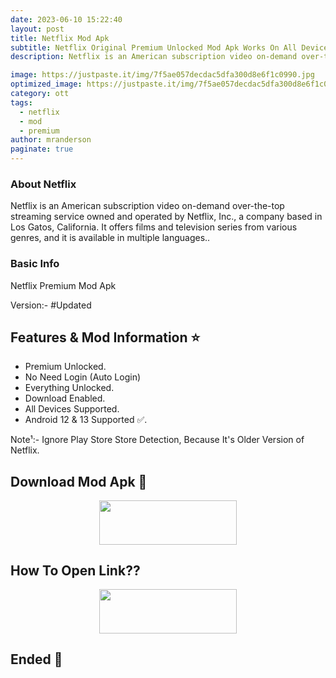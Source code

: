```yaml
---
date: 2023-06-10 15:22:40
layout: post
title: Netflix Mod Apk 
subtitle: Netflix Original Premium Unlocked Mod Apk Works On All Devices.
description: Netflix is an American subscription video on-demand over-the-top streaming service owned and operated by Netflix, Inc., a company based in Los Gatos, California. It offers films and television series from various genres, and it is available in multiple languages.

image: https://justpaste.it/img/7f5ae057decdac5dfa300d8e6f1c0990.jpg
optimized_image: https://justpaste.it/img/7f5ae057decdac5dfa300d8e6f1c0990.jpg
category: ott
tags:
  - netflix
  - mod
  - premium 
author: mranderson
paginate: true
---
```


### About Netflix 
Netflix is an American subscription video on-demand over-the-top streaming service owned and operated by Netflix, Inc., a company based in Los Gatos, California. It offers films and television series from various genres, and it is available in multiple languages..

### Basic Info
Netflix Premium Mod Apk

Version:-  #Updated


<!--page-->

## Features & Mod Information ⭐

- Premium Unlocked.
- No Need Login (Auto Login)
- Everything Unlocked.
- Download Enabled.
- All Devices Supported.
- Android 12 & 13 Supported ✅.

Note¹:- Ignore Play Store Store Detection, Because It's Older Version of Netflix.


## Download Mod Apk 📩

<p align="center"><a href="https://9qr.de/f1bIIu"><img src="https://img.shields.io/badge/Download-Now-black?&style=for-the-badge&logo=download" width="220" height="70.45"></a></p>


## How To Open Link??

<p align="center"><a href="https://t.me/HowToRedirect/5"><img src="https://img.shields.io/badge/HowToOpen-Link-black?&style=for-the-badge&logo=telegram" width="220" height="70.45"></a></p>

## Ended 👀

